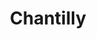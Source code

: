 ---
layout: recette
categories: [recettes]
hidden: true
lang: fr
title: Chantilly
type: sucre
ingredients: 
  - nom: crème fleurette 
    qte: 500
    unite: mL
  - nom: sucre glace
    qte: 50
    unite: gr
  - nom: extrait de vanille
preconditions:
  - "Tout doit être froid, donc mettre au congélateur pendant 15 minutes : la crème, le saladier, les fouets du batteur"
etapes:
  - label: Préparation
    details:
      - Mélanger la crème avec le sucre glace et l'extrait de vanille
      - Battre la crème au batteur électrique jusqu'à obtention de la consistence voulue
materiel:
  - batteur électrique
notes:
  - Il faut absolument que la crème liquide ait au moins 30% de matière grasse
---